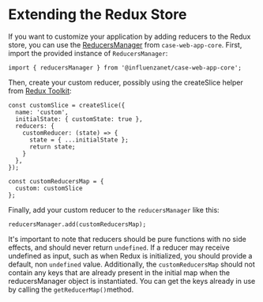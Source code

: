 # Extending the Redux Store

If you want to customize your application by adding reducers to the Redux store, you can use the [ReducersManager](../../src/store/ReducersManager.ts) from `case-web-app-core`. First, import the provided instance of `ReducersManager`:

```
import { reducersManager } from '@influenzanet/case-web-app-core';
```

Then, create your custom reducer, possibly using the createSlice helper from [Redux Toolkit](https://redux-toolkit.js.org/):

```
const customSlice = createSlice({
  name: 'custom',
  initialState: { customState: true },
  reducers: {
    customReducer: (state) => {
      state = { ...initialState };
      return state;
    }
  },
});

const customReducersMap = {
  custom: customSlice
};

```

Finally, add your custom reducer to the `reducersManager` like this:

```
reducersManager.add(customReducersMap);
```

It's important to note that reducers should be pure functions with no side effects, and should never return `undefined`. If a reducer may receive undefined as input, such as when Redux is initialized, you should provide a default, non `undefined` value. Additionally, the `customReducersMap` should not contain any keys that are already present in the initial map when the reducersManager object is instantiated. You can get the keys already in use by calling the `getReducerMap()`method.
